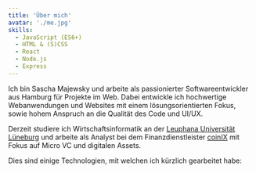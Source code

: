 ```yaml
---
title: 'Über mich'
avatar: './me.jpg'
skills:
  - JavaScript (ES6+)
  - HTML & (S)CSS
  - React
  - Node.js
  - Express
---
```


Ich bin Sascha Majewsky und arbeite als passionierter Softwareentwickler aus Hamburg für Projekte im Web. Dabei entwickle ich hochwertige Webanwendungen und Websites mit einem lösungsorientierten Fokus, sowie hohem Anspruch an die Qualität des Code und UI/UX.

Derzeit studiere ich Wirtschaftsinformatik an der [Leuphana Universität Lüneburg](https://www.leuphana.de/) und arbeite als Analyst bei dem Finanzdienstleister [coinIX](https://www.coin-ix.com/) mit Fokus auf Micro VC und digitalen Assets.

Dies sind einige Technologien, mit welchen ich kürzlich gearbeitet habe:
